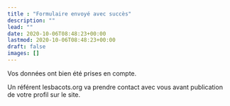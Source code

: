 ```yaml
---
title : "Formulaire envoyé avec succès"
description: ""
lead: ""
date: 2020-10-06T08:48:23+00:00
lastmod: 2020-10-06T08:48:23+00:00
draft: false
images: []
---
```


Vos données ont bien été prises en compte.

Un référent lesbacots.org va prendre contact avec vous avant publication de votre profil sur le site.
